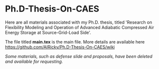 # Ph.D-Thesis-On-CAES
Here are all materials associated with my Ph.D. thesis, titled 'Research on Flexibility Modeling and Operation of Advanced Adiabatic Compressed Air Energy Storage at Source-Grid-Load Side'.

The file titled **main.tex** is the main file. More details are available here https://github.com/AIRicky/Ph.D-Thesis-On-CAES/wiki

*Some materials, such as defense slide and proposals, have been deleted and available for requesting.*
